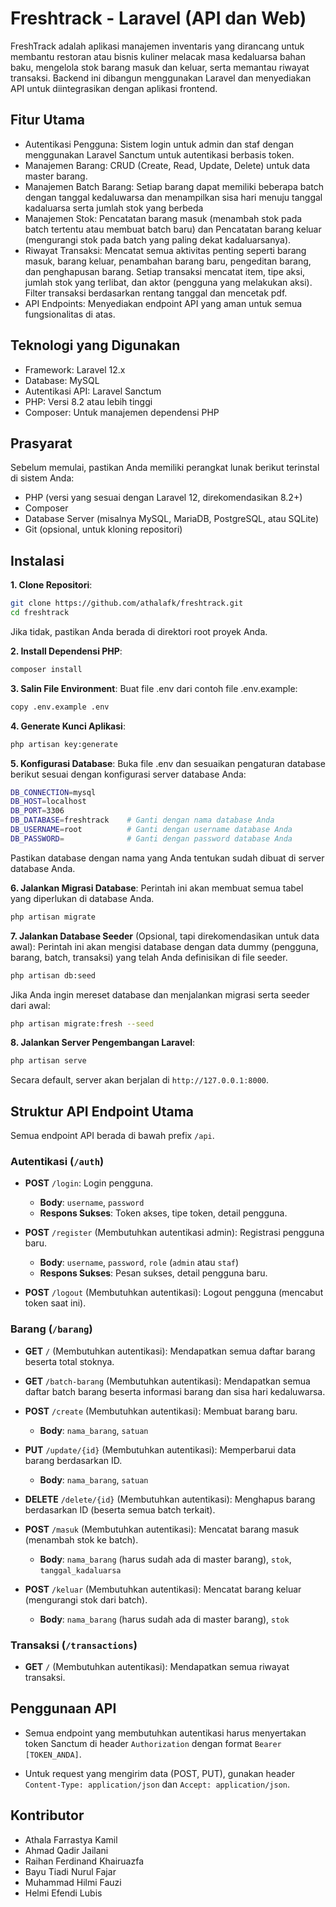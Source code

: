 # Freshtrack - Laravel (API dan Web)
FreshTrack adalah aplikasi manajemen inventaris yang dirancang untuk membantu restoran atau bisnis kuliner melacak masa kedaluarsa bahan baku, mengelola stok barang masuk dan keluar, serta memantau riwayat transaksi. Backend ini dibangun menggunakan Laravel dan menyediakan API untuk diintegrasikan dengan aplikasi frontend.

## Fitur Utama
- Autentikasi Pengguna: Sistem login untuk admin dan staf dengan menggunakan Laravel Sanctum untuk autentikasi berbasis token.
- Manajemen Barang: CRUD (Create, Read, Update, Delete) untuk data master barang.
- Manajemen Batch Barang: Setiap barang dapat memiliki beberapa batch dengan tanggal kedaluwarsa dan menampilkan sisa hari menuju tanggal kadaluarsa serta jumlah stok yang berbeda
- Manajemen Stok: Pencatatan barang masuk (menambah stok pada batch tertentu atau membuat batch baru) dan Pencatatan barang keluar (mengurangi stok pada batch yang paling dekat kadaluarsanya).
- Riwayat Transaksi: Mencatat semua aktivitas penting seperti barang masuk, barang keluar, penambahan barang baru, pengeditan barang, dan penghapusan barang. Setiap transaksi mencatat item, tipe aksi, jumlah stok yang terlibat, dan aktor (pengguna yang melakukan aksi). Filter transaksi berdasarkan rentang tanggal dan mencetak pdf.
- API Endpoints: Menyediakan endpoint API yang aman untuk semua fungsionalitas di atas.

## Teknologi yang Digunakan
- Framework: Laravel 12.x
- Database: MySQL
- Autentikasi API: Laravel Sanctum
- PHP: Versi 8.2 atau lebih tinggi
- Composer: Untuk manajemen dependensi PHP

## Prasyarat
Sebelum memulai, pastikan Anda memiliki perangkat lunak berikut terinstal di sistem Anda:

- PHP (versi yang sesuai dengan Laravel 12, direkomendasikan 8.2+)
- Composer
- Database Server (misalnya MySQL, MariaDB, PostgreSQL, atau SQLite)
- Git (opsional, untuk kloning repositori)

## Instalasi
**1. Clone Repositori**:
```bash
git clone https://github.com/athalafk/freshtrack.git
cd freshtrack
```
Jika tidak, pastikan Anda berada di direktori root proyek Anda.

**2. Install Dependensi PHP**:
```bash
composer install
```

**3. Salin File Environment**:
Buat file .env dari contoh file .env.example:
```bash
copy .env.example .env
```

**4. Generate Kunci Aplikasi**:
```bash
php artisan key:generate
```

**5. Konfigurasi Database**:
Buka file .env dan sesuaikan pengaturan database berikut sesuai dengan konfigurasi server database Anda:
```bash
DB_CONNECTION=mysql
DB_HOST=localhost
DB_PORT=3306
DB_DATABASE=freshtrack    # Ganti dengan nama database Anda
DB_USERNAME=root          # Ganti dengan username database Anda
DB_PASSWORD=              # Ganti dengan password database Anda
```
Pastikan database dengan nama yang Anda tentukan sudah dibuat di server database Anda.

**6. Jalankan Migrasi Database**:
Perintah ini akan membuat semua tabel yang diperlukan di database Anda.
```bash
php artisan migrate
```

**7. Jalankan Database Seeder** (Opsional, tapi direkomendasikan untuk data awal):
Perintah ini akan mengisi database dengan data dummy (pengguna, barang, batch, transaksi) yang telah Anda definisikan di file seeder.
```bash
php artisan db:seed
```
Jika Anda ingin mereset database dan menjalankan migrasi serta seeder dari awal:
```bash
php artisan migrate:fresh --seed
```

**8. Jalankan Server Pengembangan Laravel**:
```bash
php artisan serve
```
Secara default, server akan berjalan di ```http://127.0.0.1:8000```.

## Struktur API Endpoint Utama
Semua endpoint API berada di bawah prefix ```/api```.

### Autentikasi (`/auth`)

- **POST** `/login`: Login pengguna.
  - **Body**: `username`, `password`
  - **Respons Sukses**: Token akses, tipe token, detail pengguna.

- **POST** `/register` (Membutuhkan autentikasi admin): Registrasi pengguna baru.
  - **Body**: `username`, `password`, `role` (`admin` atau `staf`)
  - **Respons Sukses**: Pesan sukses, detail pengguna baru.

- **POST** `/logout` (Membutuhkan autentikasi): Logout pengguna (mencabut token saat ini).

### Barang (`/barang`)

- **GET** `/` (Membutuhkan autentikasi): Mendapatkan semua daftar barang beserta total stoknya.

- **GET** `/batch-barang` (Membutuhkan autentikasi): Mendapatkan semua daftar batch barang beserta informasi barang dan sisa hari kedaluwarsa.

- **POST** `/create` (Membutuhkan autentikasi): Membuat barang baru.
  - **Body**: `nama_barang`, `satuan`

- **PUT** `/update/{id}` (Membutuhkan autentikasi): Memperbarui data barang berdasarkan ID.
  - **Body**: `nama_barang`, `satuan`

- **DELETE** `/delete/{id}` (Membutuhkan autentikasi): Menghapus barang berdasarkan ID (beserta semua batch terkait).

- **POST** `/masuk` (Membutuhkan autentikasi): Mencatat barang masuk (menambah stok ke batch).
  - **Body**: `nama_barang` (harus sudah ada di master barang), `stok`, `tanggal_kadaluarsa`

- **POST** `/keluar` (Membutuhkan autentikasi): Mencatat barang keluar (mengurangi stok dari batch).
  - **Body**: `nama_barang` (harus sudah ada di master barang), `stok`

### Transaksi (`/transactions`)

- **GET** `/` (Membutuhkan autentikasi): Mendapatkan semua riwayat transaksi.

## Penggunaan API

- Semua endpoint yang membutuhkan autentikasi harus menyertakan token Sanctum di header `Authorization` dengan format `Bearer [TOKEN_ANDA]`.

- Untuk request yang mengirim data (POST, PUT), gunakan header `Content-Type: application/json` dan `Accept: application/json`.

## Kontributor
- Athala Farrastya Kamil
- Ahmad Qadir Jailani
- Raihan Ferdinand Khairuazfa
- Bayu Tiadi Nurul Fajar
- Muhammad Hilmi Fauzi
- Helmi Efendi Lubis
